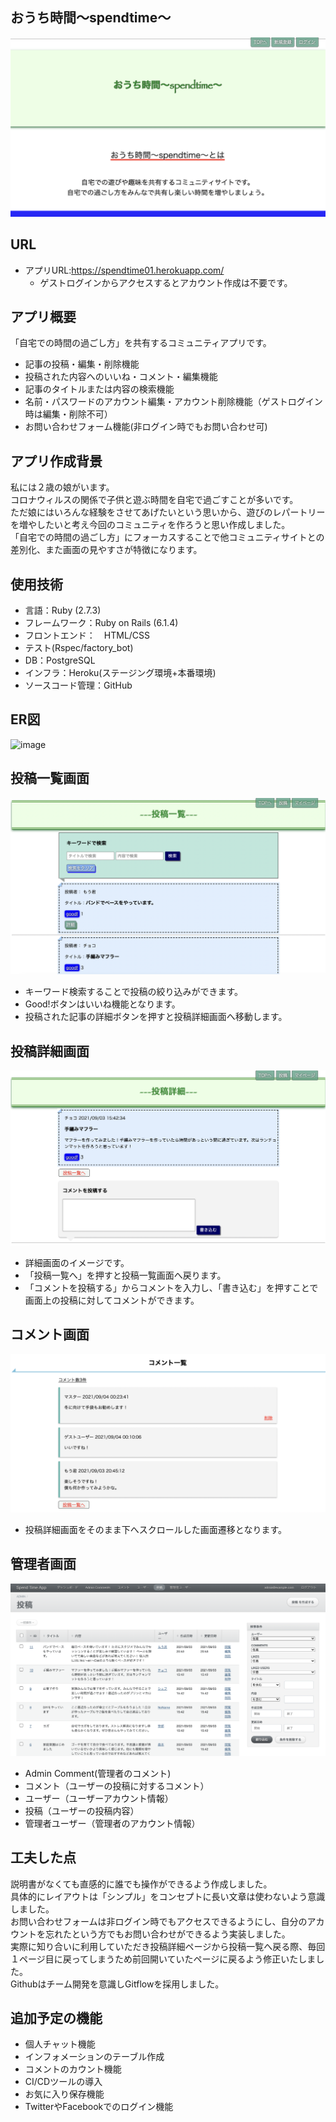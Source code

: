 ## おうち時間〜spendtime〜

![image](https://github.com/Orizin-code/spend_time_app/blob/master/public/readme_images/TOPPAGE.png?raw=true)

## URL
- アプリURL:https://spendtime01.herokuapp.com/
  - ゲストログインからアクセスするとアカウント作成は不要です。

## アプリ概要
「自宅での時間の過ごし方」を共有するコミュニティアプリです。
- 記事の投稿・編集・削除機能
- 投稿された内容へのいいね・コメント・編集機能
- 記事のタイトルまたは内容の検索機能
- 名前・パスワードのアカウント編集・アカウント削除機能（ゲストログイン時は編集・削除不可）
- お問い合わせフォーム機能(非ログイン時でもお問い合わせ可)

## アプリ作成背景
私には２歳の娘がいます。  
コロナウィルスの関係で子供と遊ぶ時間を自宅で過ごすことが多いです。  
ただ娘にはいろんな経験をさせてあげたいという思いから、遊びのレパートリーを増やしたいと考え今回のコミュニティを作ろうと思い作成しました。  
「自宅での時間の過ごし方」にフォーカスすることで他コミュニティサイトとの差別化、また画面の見やすさが特徴になります。  

## 使用技術
- 言語：Ruby (2.7.3)
- フレームワーク：Ruby on Rails (6.1.4)
- フロントエンド：　HTML/CSS
- テスト(Rspec/factory_bot)
- DB：PostgreSQL
- インフラ：Heroku(ステージング環境+本番環境)
- ソースコード管理：GitHub

## ER図
![image](https://github.com/Orizin-code/spend_time_app/blob/master/public/readme_images/ER%E5%9B%B3.png?raw=true)

## 投稿一覧画面
![image](https://github.com/Orizin-code/spend_time_app/blob/master/public/readme_images/postpage.png?raw=true)
- キーワード検索することで投稿の絞り込みができます。
- Good!ボタンはいいね機能となります。
- 投稿された記事の詳細ボタンを押すと投稿詳細画面へ移動します。

## 投稿詳細画面
![image](https://github.com/Orizin-code/spend_time_app/blob/master/public/readme_images/showpage.png?raw=true)
- 詳細画面のイメージです。
- 「投稿一覧へ」を押すと投稿一覧画面へ戻ります。
- 「コメントを投稿する」からコメントを入力し、「書き込む」を押すことで画面上の投稿に対してコメントができます。

## コメント画面
![image](https://github.com/Orizin-code/spend_time_app/blob/master/public/readme_images/show-comment.png?raw=true)
- 投稿詳細画面をそのまま下へスクロールした画面遷移となります。

## 管理者画面
![image](https://github.com/Orizin-code/spend_time_app/blob/master/public/readme_images/adminuser.png?raw=true)
- Admin Comment(管理者のコメント)
- コメント（ユーザーの投稿に対するコメント）
- ユーザー（ユーザーアカウント情報）
- 投稿（ユーザーの投稿内容）
- 管理者ユーザー（管理者のアカウント情報）

## 工夫した点
説明書がなくても直感的に誰でも操作ができるよう作成しました。  
具体的にレイアウトは「シンプル」をコンセプトに長い文章は使わないよう意識しました。  
お問い合わせフォームは非ログイン時でもアクセスできるようにし、自分のアカウントを忘れたという方でもお問い合わせができるよう実装しました。  
実際に知り合いに利用していただき投稿詳細ページから投稿一覧へ戻る際、毎回１ページ目に戻ってしまうため前回開いていたページに戻るよう修正いたしました。  
Githubはチーム開発を意識しGitflowを採用しました。

## 追加予定の機能
- 個人チャット機能
- インフォメーションのテーブル作成
- コメントのカウント機能
- CI/CDツールの導入
- お気に入り保存機能
- TwitterやFacebookでのログイン機能
